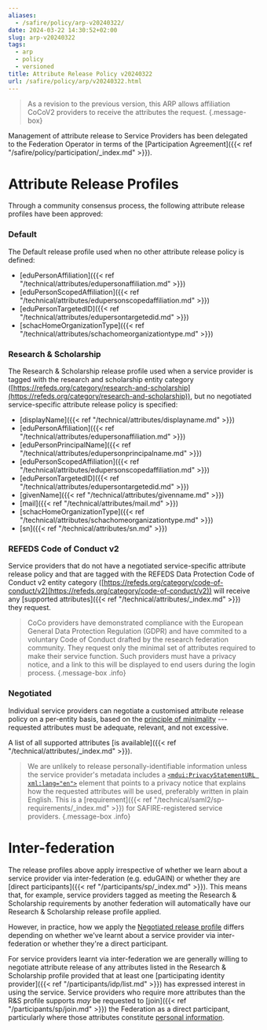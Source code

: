 ```yaml
---
aliases:
  - /safire/policy/arp-v20240322/
date: 2024-03-22 14:30:52+02:00
slug: arp-v20240322
tags:
  - arp
  - policy
  - versioned
title: Attribute Release Policy v20240322
url: /safire/policy/arp/v20240322.html
---
```


> As a revision to the previous version, this ARP allows affiliation CoCoV2 providers to receive the attributes the request.
{.message-box}

Management of attribute release to Service Providers has been delegated to the Federation Operator in terms of the [Participation Agreement]({{< ref "/safire/policy/participation/_index.md" >}}).

# Attribute Release Profiles

Through a community consensus process, the following attribute release profiles have been approved:

### Default

The Default release profile used when no other attribute release policy is defined:

  * [eduPersonAffiliation]({{< ref "/technical/attributes/edupersonaffiliation.md" >}})
  * [eduPersonScopedAffiliation]({{< ref "/technical/attributes/edupersonscopedaffiliation.md" >}})
  * [eduPersonTargetedID]({{< ref "/technical/attributes/edupersontargetedid.md" >}})
  * [schacHomeOrganizationType]({{< ref "/technical/attributes/schachomeorganizationtype.md" >}})

### Research & Scholarship

The Research & Scholarship release profile used when a service provider is tagged with the research and scholarship entity category ([https://refeds.org/category/research-and-scholarship](https://refeds.org/category/research-and-scholarship)), but no negotiated service-specific attribute release policy is specified:

  * [displayName]({{< ref "/technical/attributes/displayname.md" >}})
  * [eduPersonAffiliation]({{< ref "/technical/attributes/edupersonaffiliation.md" >}})
  * [eduPersonPrincipalName]({{< ref "/technical/attributes/edupersonprincipalname.md" >}})
  * [eduPersonScopedAffiliation]({{< ref "/technical/attributes/edupersonscopedaffiliation.md" >}})
  * [eduPersonTargetedID]({{< ref "/technical/attributes/edupersontargetedid.md" >}})
  * [givenName]({{< ref "/technical/attributes/givenname.md" >}})
  * [mail]({{< ref "/technical/attributes/mail.md" >}})
  * [schacHomeOrganizationType]({{< ref "/technical/attributes/schachomeorganizationtype.md" >}})
  * [sn]({{< ref "/technical/attributes/sn.md" >}})

### REFEDS Code of Conduct v2

Service providers that do not have a negotiated service-specific attribute release policy and that are tagged with the REFEDS Data Protection Code of Conduct v2 entity category ([https://refeds.org/category/code-of-conduct/v2](https://refeds.org/category/code-of-conduct/v2)) will receive any [supported attributes]({{< ref "/technical/attributes/_index.md" >}}) they request.

> CoCo providers have demonstrated compliance with the European General Data Protection Regulation (GDPR) and have commited to a voluntary Code of Conduct drafted by the research federation community. They request only the minimal set of attributes required to make their service function. Such providers must have a privacy notice, and a link to this will be displayed to end users during the login process.
{.message-box .info}

### Negotiated

Individual service providers can negotiate a customised attribute release policy on a per-entity basis, based on the [principle of minimality](https://lawlibrary.org.za/akn/za/act/2013/4/eng@2013-11-26#chp_3__part_A__sec_10) --- requested attributes must be adequate, relevant, and not excessive.

A list of all supported attributes [is available]({{< ref "/technical/attributes/_index.md" >}}).

> We are unlikely to release personally-identifiable information unless the service provider's metadata includes a [`<mdui:PrivacyStatementURL xml:lang="en">`](https://docs.oasis-open.org/security/saml/Post2.0/sstc-saml-metadata-ui/v1.0/os/sstc-saml-metadata-ui-v1.0-os.html#__RefHeading__10397_1021935550) element that points to a privacy notice that explains how the requested attributes will be used, preferably written in plain English. This is a [requirement]({{< ref "/technical/saml2/sp-requirements/_index.md" >}}) for SAFIRE-registered service providers.
{.message-box .info}

# Inter-federation

The release profiles above apply irrespective of whether we learn about a service provider via inter-federation (e.g. eduGAIN) or whether they are [direct participants]({{< ref "/participants/sp/_index.md" >}}). This means that, for example, service providers tagged as meeting the Research & Scholarship requirements by another federation will automatically have our Research & Scholarship release profile applied.

However, in practice, how we apply the [Negotiated release profile](#negotiated) differs depending on whether we've learnt about a service provider via inter-federation or whether they're a direct participant.

For service providers learnt via inter-federation we are generally willing to negotiate attribute release of any attributes listed in the Research & Scholarship profile provided that at least one [participating identity provider]({{< ref "/participants/idp/list.md" >}}) has expressed interest in using the service. Service providers who require more attributes than the R&S profile supports _may_ be requested to [join]({{< ref "/participants/sp/join.md" >}}) the Federation as a direct participant, particularly where those attributes constitute [personal information](https://lawlibrary.org.za/akn/za/act/2013/4/eng@2013-11-26#chp_1__sec_1).

